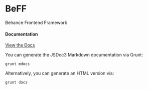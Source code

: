 BeFF
====

Behance Frontend Framework

#### Documentation

[View the Docs](https://github.com/behance/BeFF/docs/markdown)

You can generate the JSDoc3 Markdown documentation via Grunt:

`grunt mdocs`

Alternatively, you can generate an HTML version via:

`grunt docs`


